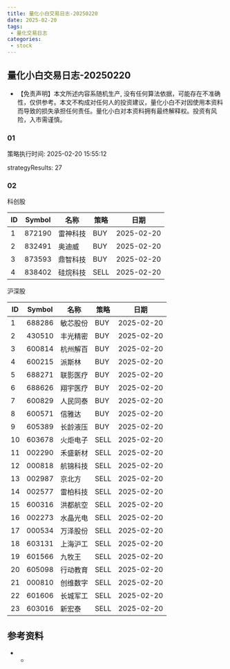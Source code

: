 ```yaml
---
title: 量化小白交易日志-20250220
date: 2025-02-20
tags:
 - 量化交易日志
categories: 
 - stock
---
```


## 量化小白交易日志-20250220

- 【免责声明】本文所述内容系随机生产, 没有任何算法依据，可能存在不准确性，仅供参考。本文不构成对任何人的投资建议，量化小白不对因使用本资料而导致的损失承担任何责任。量化小白对本资料拥有最终解释权。投资有风险，入市需谨慎。

### 01

策略执行时间: 2025-02-20 15:55:12

strategyResults: 27

### 02

科创股

|ID|Symbol|名称|策略|日期|
| ---- | ---- | ---- | ---- | ---- |
|1|872190|雷神科技|BUY|2025-02-20|
|2|832491|奥迪威|BUY|2025-02-20|
|3|873593|鼎智科技|BUY|2025-02-20|
|4|838402|硅烷科技|SELL|2025-02-20|

沪深股

|ID|Symbol|名称|策略|日期|
| ---- | ---- | ---- | ---- | ---- |
|1|688286|敏芯股份|BUY|2025-02-20|
|2|430510|丰光精密|BUY|2025-02-20|
|3|600814|杭州解百|BUY|2025-02-20|
|4|600215|派斯林|BUY|2025-02-20|
|5|688271|联影医疗|BUY|2025-02-20|
|6|688626|翔宇医疗|BUY|2025-02-20|
|7|600829|人民同泰|BUY|2025-02-20|
|8|600571|信雅达|BUY|2025-02-20|
|9|605389|长龄液压|BUY|2025-02-20|
|10|603678|火炬电子|SELL|2025-02-20|
|11|002290|禾盛新材|SELL|2025-02-20|
|12|000818|航锦科技|SELL|2025-02-20|
|13|002987|京北方|SELL|2025-02-20|
|14|002577|雷柏科技|SELL|2025-02-20|
|15|600316|洪都航空|SELL|2025-02-20|
|16|002273|水晶光电|SELL|2025-02-20|
|17|000534|万泽股份|SELL|2025-02-20|
|18|603131|上海沪工|SELL|2025-02-20|
|19|601566|九牧王|SELL|2025-02-20|
|20|605098|行动教育|SELL|2025-02-20|
|21|000810|创维数字|SELL|2025-02-20|
|22|601606|长城军工|SELL|2025-02-20|
|23|603016|新宏泰|SELL|2025-02-20|

## 参考资料

- -